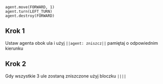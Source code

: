 ```blocks
agent.move(FORWARD, 1)
agent.turn(LEFT_TURN)
agent.destroy(FORWARD)
```
## Krok 1
Ustaw agenta obok ula i użyj ``||agent: zniszcz||`` pamiętaj o odpowiednim kierunku
## Krok 2
Gdy wszystkie 3 ule zostaną zniszczone użyj bloczku ``||||``
